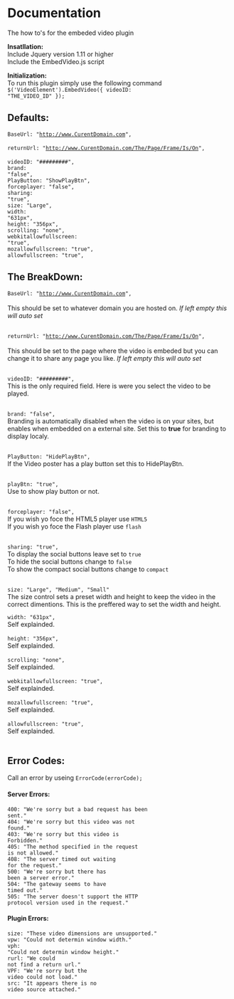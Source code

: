 # Documentation
The how to's for the embeded video plugin

<b>Insatllation:</b> <br />
Include Jquery version 1.11 or higher<br />
Include the EmbedVideo.js script<br />

<b>Initialization:</b><br />
To run this plugin simply use the following command<br />
<code>$('VideoElement').EmbedVideo({ videoID: "THE_VIDEO_ID" });</code>
<br />

## Defaults:<br />

<code>BaseUrl: "http://www.CurentDomain.com", </code><br />
<code>returnUrl: "http://www.CurentDomain.com/The/Page/Frame/Is/On", </code><br />
<code>videoID: "#########", </code><br />
<code>brand: "false", </code><br />
<code>PlayButton: "ShowPlayBtn", </code><br />
<code>forceplayer: "false",</code><br />
<code>sharing: "true",</code><br />
<code>size: "Large",</code><br />
<code>width: "631px",</code><br />
<code>height: "356px",</code><br />
<code>scrolling: "none",</code><br />
<code>webkitallowfullscreen: "true",</code><br />
<code>mozallowfullscreen: "true",</code><br />
<code>allowfullscreen: "true",</code><br /> 



## The BreakDown:<br />

<code>BaseUrl: "http://www.CurentDomain.com", </code><br />
This should be set to whatever domain you are hosted on. <i>If left empty this will auto set</i><br /><br />

<code>returnUrl: "http://www.CurentDomain.com/The/Page/Frame/Is/On", </code><br />
This should be set to the page where the video is embeded but you can change it to share any page you like. <i>If left empty this will auto set</i><br /><br />

<code>videoID: "#########", </code><br />
This is the only required field. Here is were you select the video to be played.<br /><br />

<code>brand: "false", </code><br />
Branding is automatically disabled when the video is on your sites, but enables when embedded on a external site. Set this to <b>true</b> for branding to display localy.<br /><br />

<code>PlayButton: "HidePlayBtn", </code><br />
If the Video poster has a play button set this to HidePlayBtn.<br /><br />

<code>playBtn: "true", </code><br />
Use to show play button or not.<br /><br />

<code>forceplayer: "false",</code><br />
If you wish yo foce the HTML5 player use <code>HTML5</code><br />
If you wish yo foce the Flash player use <code>flash</code><br /><br />

<code>sharing: "true",</code><br />
To display the social buttons leave set to <code>true</code><br />
To hide the social buttons change to <code>false</code><br />
To show the compact social buttons change to <code>compact</code><br /><br />

<code>size: "Large", "Medium", "Small"</code><br />
The size control sets a preset width and height to keep the video in the correct dimentions. This is the preffered way to set the width and height.

<code>width: "631px",</code><br />
Self explainded.<br /><br />
<code>height: "356px",</code><br />
Self explainded.<br /><br />
<code>scrolling: "none",</code><br />
Self explainded.<br /><br />
<code>webkitallowfullscreen: "true",</code><br />
Self explainded.<br /><br />
<code>mozallowfullscreen: "true",</code><br />
Self explainded.<br /><br />
<code>allowfullscreen: "true",</code><br /> 
Self explainded.<br /><br />

## Error Codes:<br />
Call an error by useing <code>ErrorCode(errorCode);</code>

#### Server Errors:<br />
<code>400: "We're sorry but a bad request has been sent."</code><br />
<code>404: "We're sorry but this video was not found."</code><br />
<code>403: "We're sorry but this video is Forbidden."</code><br />
<code>405: "The method specified in the request is not allowed."</code><br />
<code>408: "The server timed out waiting for the request."</code><br />
<code>500: "We're sorry but there has been a server error."</code><br />
<code>504: "The gateway seems to have timed out."</code><br />
<code>505: "The server doesn't support the HTTP protocol version used in the request."</code><br />

#### Plugin Errors:<br />
<code>size: "These video dimensions are unsupported."</code><br />
<code>vpw: "Could not determin window width."</code><br />
<code>vph: "Could not determin window height."</code><br />
<code>rurl: "We could not find a return url."</code><br />
<code>VPF: "We're sorry but the video could not load."</code><br />
<code>src: "It appears there is no video source attached."</code><br />
